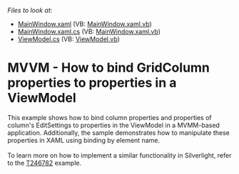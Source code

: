 <!-- default file list -->
*Files to look at*:

* [MainWindow.xaml](./CS/GridMVVMBindableColumns/MainWindow.xaml) (VB: [MainWindow.xaml.vb](./VB/GridMVVMBindableColumns/MainWindow.xaml.vb))
* [MainWindow.xaml.cs](./CS/GridMVVMBindableColumns/MainWindow.xaml.cs) (VB: [MainWindow.xaml.vb](./VB/GridMVVMBindableColumns/MainWindow.xaml.vb))
* [ViewModel.cs](./CS/GridMVVMBindableColumns/ViewModel.cs) (VB: [ViewModel.vb](./VB/GridMVVMBindableColumns/ViewModel.vb))
<!-- default file list end -->
# MVVM - How to bind GridColumn properties to properties in a ViewModel


<p>This example shows how to bind column properties and properties of column's EditSettings to properties in the ViewModel in a MVMM-based application. Additionally, the sample demonstrates how to manipulate these properties in XAML using binding by element name.<br /><br />To learn more on how to implement a similar functionality in Silverlight, refer to the <a href="https://www.devexpress.com/Support/Center/p/T246782">T246782</a> example.</p>

<br/>


